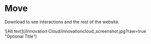 # Move
Download to see interactions and the rest of the website.

![Alt text](/Innovation Cloud/innovationcloud_screenshot.jpg?raw=true "Optional Title")
